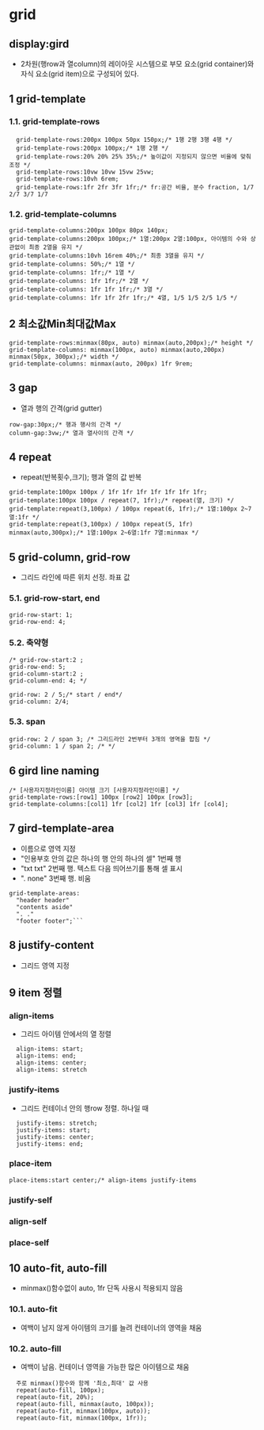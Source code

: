 # grid

## display:gird

- 2차원(행row과 열column)의 레이아웃 시스템으로 부모 요소(grid container)와 자식 요소(grid item)으로 구성되어 있다.

## 1 grid-template

### 1.1. grid-template-rows

```
  grid-template-rows:200px 100px 50px 150px;/* 1행 2행 3행 4행 */
  grid-template-rows:200px 100px;/* 1행 2행 */
  grid-template-rows:20% 20% 25% 35%;/* 높이값이 지정되지 않으면 비율에 맞춰 조정 */
  grid-template-rows:10vw 10vw 15vw 25vw;
  grid-template-rows:10vh 6rem;
  grid-template-rows:1fr 2fr 3fr 1fr;/* fr:공간 비율, 분수 fraction, 1/7 2/7 3/7 1/7
```

### 1.2. grid-template-columns

```
grid-template-columns:200px 100px 80px 140px;
grid-template-columns:200px 100px;/* 1열:200px 2열:100px, 아이템의 수와 상관없이 최종 2열을 유지 */
grid-template-columns:10vh 16rem 40%;/* 최종 3열을 유지 */
grid-template-columns: 50%;/* 1열 */
grid-template-columns: 1fr;/* 1열 */
grid-template-columns: 1fr 1fr;/* 2열 */
grid-template-columns: 1fr 1fr 1fr;/* 3열 */
grid-template-columns: 1fr 1fr 2fr 1fr;/* 4열, 1/5 1/5 2/5 1/5 */
```

## 2 최소값Min최대값Max

```
grid-template-rows:minmax(80px, auto) minmax(auto,200px);/* height */
grid-template-columns: minmax(100px, auto) minmax(auto,200px) minmax(50px, 300px);/* width */
grid-template-columns: minmax(auto, 200px) 1fr 9rem;
```

## 3 gap

- 열과 행의 간격(grid gutter)

```
row-gap:30px;/* 행과 행사의 간격 */
column-gap:3vw;/* 열과 열사이의 간격 */
```

## 4 repeat

- repeat(반복횟수,크기); 행과 열의 값 반복

```
grid-template:100px 100px / 1fr 1fr 1fr 1fr 1fr 1fr 1fr;
grid-template:100px 100px / repeat(7, 1fr);/* repeat(열, 크기) */
grid-template:repeat(3,100px) / 100px repeat(6, 1fr);/* 1열:100px 2~7열:1fr */
grid-template:repeat(3,100px) / 100px repeat(5, 1fr) minmax(auto,300px);/* 1열:100px 2~6열:1fr 7열:minmax */
```

## 5 grid-column, grid-row

- 그리드 라인에 따른 위치 선정. 좌표 값

### 5.1. grid-row-start, end

```
grid-row-start: 1;
grid-row-end: 4;
```

### 5.2. 축약형

```
/* grid-row-start:2 ;
grid-row-end: 5;
grid-column-start:2 ;
grid-column-end: 4; */

grid-row: 2 / 5;/* start / end*/
grid-column: 2/4;
```

### 5.3. span

```
grid-row: 2 / span 3; /* 그리드라인 2번부터 3개의 영역을 합침 */
grid-column: 1 / span 2; /* */
```

## 6 gird line naming

```
/* [사용자지정라인이름] 아이템 크기 [사용자지정라인이름] */
grid-template-rows:[row1] 100px [row2] 100px [row3];
grid-template-columns:[col1] 1fr [col2] 1fr [col3] 1fr [col4];
```

## 7 gird-template-area

- 이름으로 영역 지정
- "인용부호 안의 값은 하나의 행 안의 하나의 셀" 1번째 행
- "txt txt" 2번째 행. 텍스트 다음 띄어쓰기를 통해 셀 표시
- ". none" 3번째 행. 비움

````
grid-template-areas:
  "header header"
  "contents aside"
  ". ."
  "footer footer";```
````

## 8 justify-content

- 그리드 영역 지정

## 9 item 정렬

### align-items

- 그리드 아이템 안에서의 열 정렬

```
  align-items: start;
  align-items: end;
  align-items: center;
  align-items: stretch
```

### justify-items

- 그리드 컨테이너 안의 행row 정렬. 하나일 때

```
  justify-items: stretch;
  justify-items: start;
  justify-items: center;
  justify-items: end;
```

### place-item

`place-items:start center;/* align-items justify-items`

### justify-self

### align-self

### place-self

## 10 auto-fit, auto-fill

- minmax()함수없이 auto, 1fr 단독 사용시 적용되지 않음

### 10.1. auto-fit

- 여백이 남지 않게 아이템의 크기를 늘려 컨테이너의 영역을 채움

### 10.2. auto-fill

- 여백이 남음. 컨테이너 영역을 가능한 많은 아이템으로 채움

```
  주로 minmax()함수와 함께 '최소,최대' 값 사용
  repeat(auto-fill, 100px);
  repeat(auto-fit, 20%);
  repeat(auto-fill, minmax(auto, 100px));
  repeat(auto-fit, minmax(100px, auto));
  repeat(auto-fit, minmax(100px, 1fr));
```

